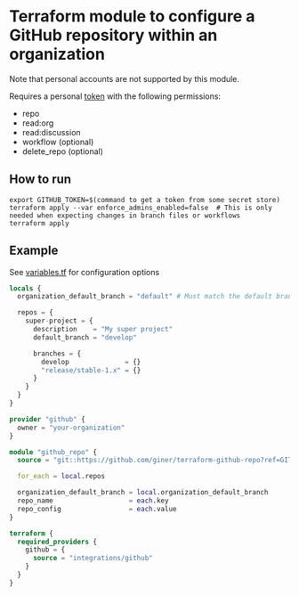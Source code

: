 # Terraform module to configure a GitHub repository within an organization

Note that personal accounts are not supported by this module.

Requires a personal [token](https://github.com/settings/tokens) with the following permissions:
- repo
- read:org
- read:discussion
- workflow (optional)
- delete_repo (optional)

## How to run

    export GITHUB_TOKEN=$(command to get a token from some secret store)
    terraform apply --var enforce_admins_enabled=false  # This is only needed when expecting changes in branch files or workflows
    terraform apply

## Example

See [variables.tf](variables.tf) for configuration options

```terraform
locals {
  organization_default_branch = "default" # Must match the default branch of the organization

  repos = {
    super-project = {
      description    = "My super project"
      default_branch = "develop"

      branches = {
        develop              = {}
        "release/stable-1.x" = {}
      }
    }
  }
}

provider "github" {
  owner = "your-organization"
}

module "github_repo" {
  source = "git::https://github.com/giner/terraform-github-repo?ref=GIT_COMMIT_ID"

  for_each = local.repos

  organization_default_branch = local.organization_default_branch
  repo_name                   = each.key
  repo_config                 = each.value
}

terraform {
  required_providers {
    github = {
      source = "integrations/github"
    }
  }
}
```
